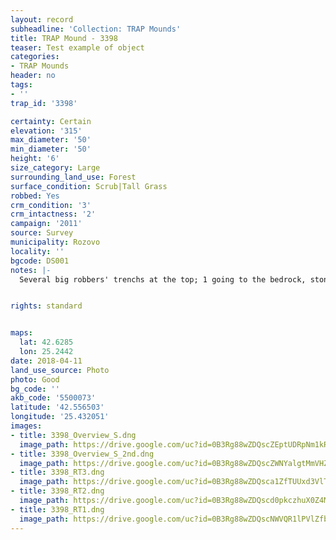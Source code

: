 ```yaml
---
layout: record
subheadline: 'Collection: TRAP Mounds'
title: TRAP Mound - 3398
teaser: Test example of object
categories:
- TRAP Mounds
header: no
tags:
- ''
trap_id: '3398'

certainty: Certain
elevation: '315'
max_diameter: '50'
min_diameter: '50'
height: '6'
size_category: Large
surrounding_land_use: Forest
surface_condition: Scrub|Tall Grass
robbed: Yes
crm_condition: '3'
crm_intactness: '2'
campaign: '2011'
source: Survey
municipality: Rozovo
locality: ''
bgcode: DS001
notes: |-
  Several big robbers' trenchs at the top; 1 going to the bedrock, stones from the chamber are visible on the surface; According to the land owner a copper axe has been found approx. 10 years ago. In the nearby rose fields ceramic shreds have been found (uknown period); nothing visible on the surface at the moment;.


rights: standard


maps:
  lat: 42.6285
  lon: 25.2442
date: 2018-04-11
land_use_source: Photo
photo: Good
bg_code: ''
akb_code: '5500073'
latitude: '42.556503'
longitude: '25.432051'
images:
- title: 3398_Overview_S.dng
  image_path: https://drive.google.com/uc?id=0B3Rg88wZDQscZEptUDRpNm1kRWM
- title: 3398_Overview_S_2nd.dng
  image_path: https://drive.google.com/uc?id=0B3Rg88wZDQscZWNYalgtMmVHZm8
- title: 3398_RT3.dng
  image_path: https://drive.google.com/uc?id=0B3Rg88wZDQsca1ZfTUUxd3VlTUk
- title: 3398_RT2.dng
  image_path: https://drive.google.com/uc?id=0B3Rg88wZDQscd0pkczhuX0Z4MzA
- title: 3398_RT1.dng
  image_path: https://drive.google.com/uc?id=0B3Rg88wZDQscNWVQR1lPVlZfbms
---
```

